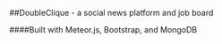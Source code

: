 ##DoubleClique - a social news platform and job board

####Built with Meteor.js, Bootstrap, and MongoDB
